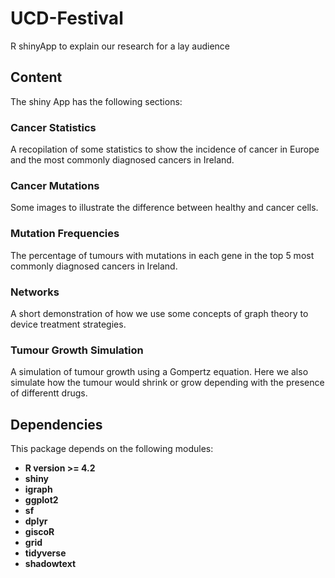 # UCD-Festival
R shinyApp to explain our research for a lay audience

## Content

The shiny App has the following sections:

### Cancer Statistics

A recopilation of some statistics to show the incidence of cancer in Europe and the most commonly diagnosed cancers in Ireland.

### Cancer Mutations

Some images to illustrate the difference between healthy and cancer cells. 

### Mutation Frequencies

The percentage of tumours with mutations in each gene in the top 5 most commonly diagnosed cancers in Ireland. 

### Networks

A short demonstration of how we use some concepts of graph theory to device treatment strategies. 

### Tumour Growth Simulation

A simulation of tumour growth using a Gompertz equation. Here we also simulate how the tumour would shrink or grow depending with the presence of differentt drugs. 

## Dependencies

This package depends on the following modules:

- **R version >= 4.2**
- **shiny**
- **igraph**
- **ggplot2**
- **sf**
- **dplyr**
- **giscoR**
- **grid**
- **tidyverse**
- **shadowtext**



